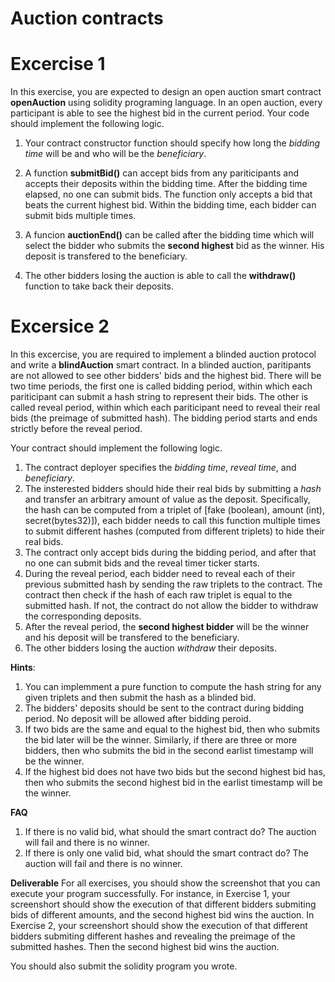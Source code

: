 # Auction contracts

Excercise 1
====
In this exercise, you are expected to design an open auction smart contract **openAuction** using solidity programing language. In an open auction, every participant is able to see the highest bid in the current period. Your code should implement the following logic.

1. Your contract constructor function should specify how long the *bidding time* will be and who will be the *beneficiary*.

2. A function __submitBid()__ can accept bids from any pariticipants and accepts their deposits within the bidding time. After the bidding time elapsed, no one can submit bids. The function only accepts a bid that beats the current highest bid. Within the bidding time, each bidder can submit bids multiple times. 

3. A funcion __auctionEnd()__ can be called after the bidding time which will select the bidder who submits the **second highest** bid as the winner. His deposit is transfered to the beneficiary.

4. The other bidders losing the auction is able to call the __withdraw()__ function to take back their deposits.

Excersice 2
====
In this excercise, you are required to implement a blinded auction protocol and write a **blindAuction** smart contract. In a blinded auction, paritipants are not allowed to see other bidders' bids and the highest bid. There will be two time periods, the first one is called bidding period, within which each pariticipant can submit a hash string to represent their bids. The other is called reveal period, within which each pariticipant need to reveal their real bids (the preimage of submitted hash). The bidding period starts and ends strictly before the reveal period.

Your contract should implement the following logic.

1. The contract deployer specifies the *bidding time*, *reveal time*, and *beneficiary*.
2. The insterested bidders should hide their real bids by submitting a *hash* and transfer an arbitrary amount of value as the deposit. Specifically, the hash can be computed from a triplet of [fake (boolean), amount (int), secret(bytes32)]), each bidder needs to call this function multiple times to submit different hashes (computed from different triplets) to hide their real bids. 
3. The contract only accept bids during the bidding period, and after that no one can submit bids and the reveal timer ticker starts. 
4. During the reveal period, each bidder need to reveal each of their previous submitted hash by sending the raw triplets to the contract. The contract then check if the hash of each raw triplet is equal to the submitted hash. If not, the contract do not allow the bidder to withdraw the corresponding deposits.
5. After the reveal period, the **second highest bidder** will be the winner and his deposit will be transfered to the beneficiary.
6. The other bidders losing the auction *withdraw* their deposits.

__Hints__:
1. You can implemment a pure function to compute the hash string for any given triplets and then submit the hash as a blinded bid.
2. The bidders' deposits should be sent to the contract during bidding period. No deposit will be allowed after bidding peroid.
3. If two bids are the same and equal to the highest bid, then who submits the bid later will be the winner. Similarly, if there are three or more bidders, then who submits the bid in the second earlist timestamp will be the winner.
4. If the highest bid does not have two bids but the second highest bid has, then who submits the second highest bid in the earlist timestamp will be the winner.

__FAQ__
1. If there is no valid bid, what should the smart contract do? 
   The auction will fail and there is no winner.
2. If there is only one valid bid, what should the smart contract do?
   The auction will fail and there is no winner.

__Deliverable__
For all exercises, you should show the screenshot that you can execute your program successfully. For instance, in Exercise 1, your screenshort should show the execution of that different bidders submiting bids of different amounts, and the second highest bid wins the auction. In Exercise 2, your screenshort should show the execution of that different bidders submiting different hashes and revealing the preimage of the submitted hashes. Then the second highest bid wins the auction. 

You should also submit the solidity program you wrote.
